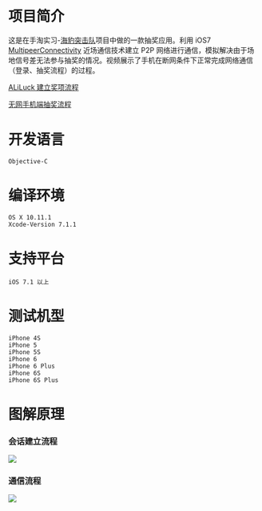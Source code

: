 # 项目简介
这是在手淘实习-[海豹突击队](http://news.laiwang.com/message/news_view.htm?pub_uid=4503417&msg_id=105239620&index=0)项目中做的一款抽奖应用。利用 iOS7 [MultipeerConnectivity](https://developer.apple.com/documentation/multipeerconnectivity?changes=_3) 近场通信技术建立 P2P 网络进行通信，模拟解决由于场地信号差无法参与抽奖的情况。视频展示了手机在断网条件下正常完成网络通信（登录、抽奖流程）的过程。 

[ALiLuck 建立奖项流程](https://v.youku.com/v_show/id_XMzY3NzcxOTU2OA==.html?spm=a2h3j.8428770.3416059.1)

[无网手机端抽奖流程](https://v.youku.com/v_show/id_XMzY3NjY2OTk4NA==.html?spm=a2h3j.8428770.3416059.1)
# 开发语言
    Objective-C
# 编译环境
    OS X 10.11.1
    Xcode-Version 7.1.1
# 支持平台
	iOS 7.1 以上
# 测试机型
	iPhone 4S
	iPhone 5
	iPhone 5S
	iPhone 6
	iPhone 6 Plus
	iPhone 6S
	iPhone 6S Plus
# 图解原理
### 会话建立流程
![](http://seuzl.qiniudn.com/md/1529565683900.png)
### 通信流程
![](http://seuzl.qiniudn.com/md/1529565826390.png)
